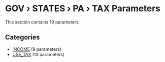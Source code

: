 # GOV › STATES › PA › TAX Parameters

This section contains 19 parameters.

## Categories

- [INCOME](income/index.md) (9 parameters)
- [USE_TAX](use_tax/index.md) (10 parameters)

